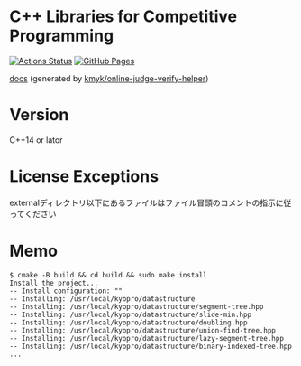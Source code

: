 # C++ Libraries for Competitive Programming

[![Actions Status](https://github.com/sash2104/library/workflows/verify/badge.svg)](https://github.com/sash2104/library/actions)
[![GitHub Pages](https://img.shields.io/static/v1?label=GitHub+Pages&message=+&color=brightgreen&logo=github)](https://sash2104.github.io/library/)

[docs](https://sash2104.github.io/library/) (generated by [kmyk/online-judge-verify-helper](https://github.com/kmyk/online-judge-verify-helper))

# Version
C++14 or lator

# License Exceptions
externalディレクトリ以下にあるファイルはファイル冒頭のコメントの指示に従ってください

# Memo
```
$ cmake -B build && cd build && sudo make install
Install the project...
-- Install configuration: ""
-- Installing: /usr/local/kyopro/datastructure
-- Installing: /usr/local/kyopro/datastructure/segment-tree.hpp
-- Installing: /usr/local/kyopro/datastructure/slide-min.hpp
-- Installing: /usr/local/kyopro/datastructure/doubling.hpp
-- Installing: /usr/local/kyopro/datastructure/union-find-tree.hpp
-- Installing: /usr/local/kyopro/datastructure/lazy-segment-tree.hpp
-- Installing: /usr/local/kyopro/datastructure/binary-indexed-tree.hpp
...
```
